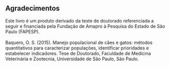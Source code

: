 ## Agradecimentos

Este livro é um produto derivado da teste de doutorado referenciada a seguir e financiada pela Fundação de Amapro à Pesquisa do Estado de São Paulo (FAPESP).  
<br>
Baquero, O. S. (2015). Manejo populacional de cães e gatos: métodos quantitativos para caracterizar populações, identificar prioridades e estabelecer indicadores. Tese de Doutorado, Faculdade de Medicina Veterinária e Zootecnia, Universidade de São Paulo, São Paulo.